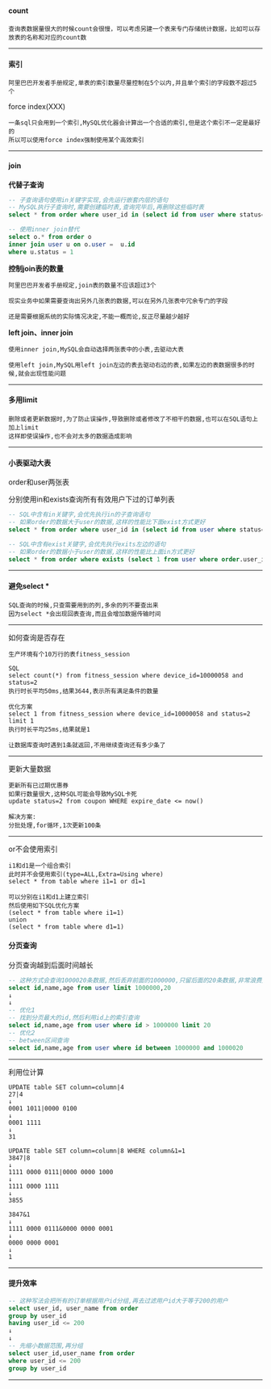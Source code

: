 #### count

```
查询表数据量很大的时候count会很慢，可以考虑另建一个表来专门存储统计数据，比如可以存放表的名称和对应的count数
```



---

#### 索引

```
阿里巴巴开发者手册规定,单表的索引数量尽量控制在5个以内,并且单个索引的字段数不超过5个
```

force index(XXX)

```
一条sql只会用到一个索引,MySQL优化器会计算出一个合适的索引,但是这个索引不一定是最好的
所以可以使用force index强制使用某个高效索引
```



---



#### join

**代替子查询**

```sql
-- 子查询语句使用in关键字实现,会先运行嵌套内层的语句
-- MySQL执行子查询时,需要创建临时表,查询完毕后,再删除这些临时表
select * from order where user_id in (select id from user where status=1)

-- 使用inner join替代
select o.* from order o
inner join user u on o.user =  u.id
where u.status = 1
```

**控制join表的数量**

```
阿里巴巴开发者手册规定,join表的数量不应该超过3个

现实业务中如果需要查询出另外几张表的数据,可以在另外几张表中冗余专门的字段

还是需要根据系统的实际情况决定,不能一概而论,反正尽量越少越好
```

**left join、inner join**

```
使用inner join,MySQL会自动选择两张表中的小表,去驱动大表

使用left join,MySQL用left join左边的表去驱动右边的表,如果左边的表数据很多的时候,就会出现性能问题
```





---

#### 多用limit

```
删除或者更新数据时,为了防止误操作,导致删除或者修改了不相干的数据,也可以在SQL语句上加上limit
这样即使误操作,也不会对太多的数据造成影响
```



---

#### 小表驱动大表

order和user两张表

分别使用in和exists查询所有有效用户下过的订单列表

```sql
-- SQL中含有in关键字,会优先执行in的子查询语句
-- 如果order的数据大于user的数据,这样的性能比下面exist方式更好
select * from order where user_id in (select id from user where status=1)

-- SQL中含有exist关键字,会优先执行exits左边的语句
-- 如果order的数据小于user的数据,这样的性能比上面in方式更好
select * from order where exists (select 1 from user where order.user_id = user.id and status=1)
```



---

#### 避免select *

```
SQL查询的时候,只查需要用到的列,多余的列不要查出来
因为select *会出现回表查询,而且会增加数据传输时间
```



---

如何查询是否存在

    生产环境有个10万行的表fitness_session
    
    SQL
    select count(*) from fitness_session where device_id=10000058 and status=2
    执行时长平均50ms,结果3644,表示所有满足条件的数量
    
    优化方案
    select 1 from fitness_session where device_id=10000058 and status=2 limit 1
    执行时长平均25ms,结果就是1
    
    让数据库查询时遇到1条就返回,不用继续查询还有多少条了

---

更新大量数据

    更新所有已过期优惠券
    如果行数量很大,这种SQL可能会导致MySQL卡死
    update status=2 from coupon WHERE expire_date <= now()
    
    解决方案:
    分批处理,for循环,1次更新100条

---

or不会使用索引

    i1和d1是一个组合索引
    此时并不会使用索引(type=ALL,Extra=Using where)
    select * from table where i1=1 or d1=1
    
    可以分别在i1和d1上建立索引
    然后使用如下SQL优化方案
    (select * from table where i1=1)
    union
    (select * from table where d1=1)

#### 分页查询

分页查询越到后面时间越长

```sql
-- 这种方式会查询1000020条数据,然后丢弃前面的1000000,只留后面的20条数据,非常浪费资源
select id,name,age from user limit 1000000,20
↓
↓
-- 优化1
-- 找到分页最大的id,然后利用id上的索引查询
select id,name,age from user where id > 1000000 limit 20
-- 优化2
-- between区间查询
select id,name,age from user where id between 1000000 and 1000020
```

---

利用位计算

    UPDATE table SET column=column|4
    27|4
    ↓
    0001 1011|0000 0100
    ↓
    0001 1111
    ↓
    31
    
    UPDATE table SET column=column|8 WHERE column&1=1
    3847|8
    ↓
    1111 0000 0111|0000 0000 1000
    ↓
    1111 0000 1111
    ↓
    3855
    
    3847&1
    ↓
    1111 0000 0111&0000 0000 0001
    ↓
    0000 0000 0001
    ↓
    1

---



#### 提升效率

```sql
-- 这种写法会把所有的订单根据用户id分组,再去过滤用户id大于等于200的用户
select user_id, user_name from order
group by user_id
having user_id <= 200
↓
↓
-- 先缩小数据范围,再分组
select user_id,user_name from order
where user_id <= 200
group by user_id
```





---



